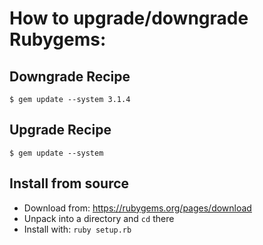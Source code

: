 # How to upgrade/downgrade Rubygems:

## Downgrade Recipe

    $ gem update --system 3.1.4

## Upgrade Recipe

    $ gem update --system

## Install from source

*   Download from: https://rubygems.org/pages/download
*   Unpack into a directory and `cd` there
*   Install with: `ruby setup.rb`
